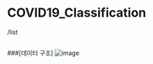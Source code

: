 # COVID19_Classification
/list
## 

###[데이터 구조]
![image](https://github.com/sleepyhood/COVID19_Classification/assets/69490791/b0d28b50-6816-4ea3-b2dd-312039892208)
